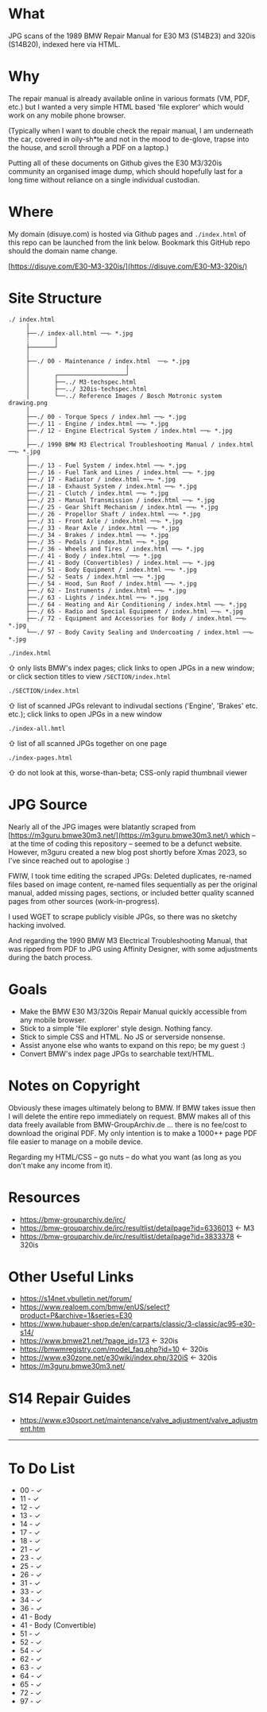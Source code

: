 # What

JPG scans of the 1989 BMW Repair Manual for E30 M3 (S14B23) and 320is (S14B20), indexed here via HTML.

# Why

The repair manual is already available online in various formats (VM, PDF, etc.) but I wanted a very simple HTML based 'file explorer' which would work on any mobile phone browser.

(Typically when I want to double check the repair manual, I am underneath the car, covered in oily-sh*te and not in the mood to de-glove, trapse into the house, and scroll through a PDF on a laptop.)

Putting all of these documents on Github gives the E30 M3/320is community an organised image dump, which should hopefully last for a long time without reliance on a single individual custodian.

# Where

My domain (disuye.com) is hosted via Github pages and `./index.html` of this repo can be launched from the link below. Bookmark this GitHub repo should the domain name change.

[https://disuye.com/E30-M3-320is/](https://disuye.com/E30-M3-320is/)

# Site Structure
```
./ index.html
     │
     ├──./ index-all.html ──▻ *.jpg
     ┊       │
     ├───────┘
     │
     ├──./ 00 - Maintenance / index.html  ──▻ *.jpg
     │                           │
     │       ┌───────────────────┘
     │       ├──../ M3-techspec.html
     │       ├──../ 320is-techspec.html
     │       └──../ Reference Images / Bosch Motronic system drawing.png
     │
     ├──./ 00 - Torque Specs / index.hml ──▻ *.jpg 
     ├──./ 11 - Engine / index.html ──▻ *.jpg
     ├──./ 12 - Engine Electrical System / index.html ──▻ *.jpg
     │
     ├──./ 1990 BMW M3 Electrical Troubleshooting Manual / index.html ──▻ *.jpg
     │
     ├──./ 13 - Fuel System / index.html ──▻ *.jpg
     ├──./ 16 - Fuel Tank and Lines / index.html ──▻ *.jpg
     ├──./ 17 - Radiator / index.html ──▻ *.jpg
     ├──./ 18 - Exhaust System / index.html ──▻ *.jpg
     ├──./ 21 - Clutch / index.html ──▻ *.jpg
     ├──./ 23 - Manual Transmission / index.html ──▻ *.jpg
     ├──./ 25 - Gear Shift Mechanism / index.html ──▻ *.jpg
     ├──./ 26 - Propellor Shaft / index.html ──▻ *.jpg
     ├──./ 31 - Front Axle / index.html ──▻ *.jpg
     ├──./ 33 - Rear Axle / index.html ──▻ *.jpg
     ├──./ 34 - Brakes / index.html ──▻ *.jpg
     ├──./ 35 - Pedals / index.html ──▻ *.jpg
     ├──./ 36 - Wheels and Tires / index.html ──▻ *.jpg
     ├──./ 41 - Body / index.html ──▻ *.jpg
     ├──./ 41 - Body (Convertibles) / index.html ──▻ *.jpg
     ├──./ 51 - Body Equipment / index.html ──▻ *.jpg
     ├──./ 52 - Seats / index.html ──▻ *.jpg
     ├──./ 54 - Hood, Sun Roof / index.html ──▻ *.jpg
     ├──./ 62 - Instruments / index.html ──▻ *.jpg
     ├──./ 63 - Lights / index.html ──▻ *.jpg
     ├──./ 64 - Heating and Air Conditioning / index.html ──▻ *.jpg
     ├──./ 65 - Radio and Special Equipment / index.html ──▻ *.jpg
     ├──./ 72 - Equipment and Accessories for Body / index.html ──▻ *.jpg
     └──./ 97 - Body Cavity Sealing and Undercoating / index.html ──▻ *.jpg
```




`./index.html` 

⇧ only lists BMW's index pages; click links to open JPGs in a new window; or click section titles to view `/SECTION/index.html`

`./SECTION/index.html` 

⇧ list of scanned JPGs relevant to indivudal sections ('Engine', 'Brakes' etc. etc.); click links to open JPGs in a new window

`./index-all.hmtl` 

⇧ list of all scanned JPGs together on one page

`./index-pages.html`

⇧ do not look at this, worse-than-beta; CSS-only rapid thumbnail viewer

# JPG Source

Nearly all of the JPG images were blatantly scraped from [https://m3guru.bmwe30m3.net/](https://m3guru.bmwe30m3.net/) which – at the time of coding this repository – seemed to be a defunct website. However, m3guru created a new blog post shortly before Xmas 2023, so I've since reached out to apologise :)

FWIW, I took time editing the scraped JPGs: Deleted duplicates, re-named files based on image content, re-named files sequentially as per the original manual, added missing pages, sections, or included better quality scanned pages from other sources (work-in-progress). 

I used WGET to scrape publicly visible JPGs, so there was no sketchy hacking involved.

And regarding the 1990 BMW M3 Electrical Troubleshooting Manual, that was ripped from PDF to JPG using Affinity Designer, with some adjustments during the batch process.

# Goals

* Make the BMW E30 M3/320is Repair Manual quickly accessible from any mobile browser.
* Stick to a simple 'file explorer' style design. Nothing fancy.
* Stick to simple CSS and HTML. No JS or serverside nonsense.
* Assist anyone else who wants to expand on this repo; be my guest :)
* Convert BMW's index page JPGs to searchable text/HTML.

# Notes on Copyright

Obviously these images ultimately belong to BMW. If BMW takes issue then I will delete the entire repo immediately on request. BMW makes all of this data freely available from BMW-GroupArchiv.de ... there is no fee/cost to download the original PDF. My only intention is to make a 1000++ page PDF file easier to manage on a mobile device. 

Regarding my HTML/CSS – go nuts – do what you want (as long as you don't make any income from it).

# Resources

* https://bmw-grouparchiv.de/irc/
* https://bmw-grouparchiv.de/irc/resultlist/detailpage?id=6336013 <- M3
* https://bmw-grouparchiv.de/irc/resultlist/detailpage?id=3833378 <- 320is

# Other Useful Links

* https://s14net.vbulletin.net/forum/
* https://www.realoem.com/bmw/enUS/select?product=P&archive=1&series=E30
* https://www.hubauer-shop.de/en/carparts/classic/3-classic/ac95-e30-s14/
* https://www.bmwe21.net/?page_id=173 <- 320is
* https://bmwmregistry.com/model_faq.php?id=10 <- 320is
* https://www.e30zone.net/e30wiki/index.php/320iS <- 320is
* https://m3guru.bmwe30m3.net/

# S14 Repair Guides

* https://www.e30sport.net/maintenance/valve_adjustment/valve_adjustment.htm

---

# To Do List

- 00 - &#x2713;
- 11 - &#x2713;
- 12 - &#x2713;
- 13 - &#x2713;
- 14 - &#x2713;
- 17 - &#x2713;
- 18 - &#x2713;
- 21 - &#x2713;
- 23 - &#x2713;
- 25 - &#x2713;
- 26 - &#x2713;
- 31 - &#x2713;
- 33 - &#x2713;
- 34 - &#x2713;
- 36 - &#x2713;
- 41 - Body
- 41 - Body (Convertible)
- 51 - &#x2713;
- 52 - &#x2713;
- 54 - &#x2713;
- 62 - &#x2713;
- 63 - &#x2713;
- 64 - &#x2713;
- 65 - &#x2713; 
- 72 - &#x2713;
- 97 - &#x2713;

